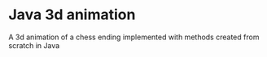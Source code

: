 # Java 3d animation

A 3d animation of a chess ending implemented with methods created from scratch in Java